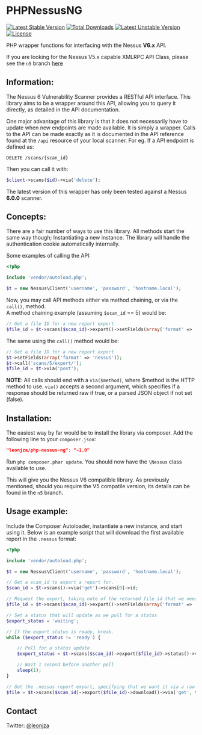 PHPNessusNG
===========
[![Latest Stable Version](https://poser.pugx.org/leonjza/php-nessus-ng/v/stable.svg)](https://packagist.org/packages/leonjza/php-nessus-ng) [![Total Downloads](https://poser.pugx.org/leonjza/php-nessus-ng/downloads.svg)](https://packagist.org/packages/leonjza/php-nessus-ng) [![Latest Unstable Version](https://poser.pugx.org/leonjza/php-nessus-ng/v/unstable.svg)](https://packagist.org/packages/leonjza/php-nessus-ng) [![License](https://poser.pugx.org/leonjza/php-nessus-ng/license.svg)](https://packagist.org/packages/leonjza/php-nessus-ng)

PHP wrapper functions for interfacing with the Nessus **V6.x** API.

If you are looking for the Nessus V5.x capable XMLRPC API Class, please see the `n5` branch [here](https://github.com/leonjza/PHPNessusNG/tree/n5)

Information:
-----------
The Nessus 6 Vulnerability Scanner provides a RESTful API interface. This library aims to be a wrapper around this API, allowing you to query it directly, as detailed in the API documentation.

One major advantage of this library is that it does not necessarily have to update when new endpoints are made available. It is simply a wrapper. Calls to the API can be made exactly as it is documented in the API reference found at the `/api` resource of your local scanner. For eg. If a API endpoint is defined as:

```text
DELETE /scans/{scan_id}
```

Then you can call it with:

```php
$client->scans($id)->via('delete');
```

The latest version of this wrapper has only been tested against a Nessus **6.0.0** scanner.

Concepts:
---------
There are a fair number of ways to use this library. All methods start the same way though; Instantiating a new instance. The library will handle the authentication cookie automatically internally.

Some examples of calling the API:

```php
<?php

include 'vendor/autoload.php';

$t = new Nessus\Client('username', 'password', 'hostname.local');
```

Now, you may call API methods either via method chaining, or via the `call()`, method.  
A method chaining example (assuming `$scan_id` == 5) would be:

```php
// Get a file ID for a new report export
$file_id = $t->scans($scan_id)->export()->setFields(array('format' => 'nessus'))->via('post');
```

The same using the `call()` method would be:

```php
// Get a file ID for a new report export
$t->setFields(array('format' => 'nessus'));
$t->call('scans/5/export/');
$file_id = $t->via('post');
```

**NOTE**: All calls should end with a `via($method)`, where $method is the HTTP method to use. `via()` accepts a second argument, which specifies if a response should be returned raw if true, or a parsed JSON object if not set (false).

Installation:
------------
The easiest way by far would be to install the library via composer. Add the following line to your `composer.json`:

```json
"leonjza/php-nessus-ng": "~1.0"
```

Run `php composer.phar update`. You should now have the `\Nessus` class available to use.

This will give you the Nessus V6 compatible library. As previously mentioned, should you require the V5 compatile version, its details can be found in the `n5` branch.

Usage example:
---------------
Include the Composer Autoloader, instantiate a new instance, and start using it. Below is an example script that will download the first available report in the `.nessus` format:

```php
<?php

include 'vendor/autoload.php';

$t = new Nessus\Client('username', 'password', 'hostname.local');

// Get a scan_id to export a report for.
$scan_id = $t->scans()->via('get')->scans[0]->id;

// Request the export, taking note of the returned file_id that we need.
$file_id = $t->scans($scan_id)->export()->setFields(array('format' => 'nessus'))->via('post')->file;

// Set a status that will update as we poll for a status
$export_status = 'waiting';

// If the export status is ready, break.
while ($export_status != 'ready') {

    // Poll for a status update
    $export_status = $t->scans($scan_id)->export($file_id)->status()->via('get')->status;

    // Wait 1 second before another poll
    sleep(1);
}

// Get the .nessus report export, specifying that we want it via a raw get
$file = $t->scans($scan_id)->export($file_id)->download()->via('get', true);
```

Contact
-------
Twitter: [@leonjza](https://twitter.com/leonjza)
